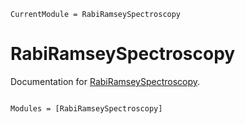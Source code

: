```@meta
CurrentModule = RabiRamseySpectroscopy
```

# RabiRamseySpectroscopy

Documentation for [RabiRamseySpectroscopy](https://github.com/m0Cey/RabiRamseySpectroscopy.jl).

```@index
```

```@autodocs
Modules = [RabiRamseySpectroscopy]
```
